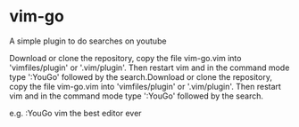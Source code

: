 # vim-go
A simple plugin to do searches on youtube

Download or clone the repository, copy the file vim-go.vim into 'vimfiles/plugin' or '.vim/plugin'. Then restart vim and in the command mode type ':YouGo' followed by the search.Download or clone the repository, copy the file vim-go.vim into 'vimfiles/plugin' or '.vim/plugin'. Then restart vim and in the command mode type ':YouGo' followed by the search.

e.g. :YouGo vim the best editor ever
